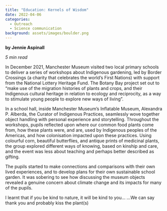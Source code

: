 ```yaml
---
title: "Education: Kernels of Wisdom"
date: 2022-04-06
categories:
  - Outreach
  - Science communication
background: assets/images/boulder.png
---
```


**by Jennie Aspinall**

_5 min read_

In December 2021, Manchester Museum visited two local primary schools to deliver a
series of workshops about Indigenous gardening, led by Border Crossings (a charity that
celebrates the world’s First Nations) with support from the National Lottery Heritage
Fund. The Botany Bay project set out to “make use of the migration histories of plants
and crops, and their Indigenous cultural heritage in relation to ecology and
reciprocity, as a way to stimulate young people to explore new ways of living”.

In a school hall, inside Manchester Museum’s Inflatable Museum, Alexandra P. Alberda,
the Curator of Indigenous Practices, seamlessly wove together object handling with
personal experience and storytelling. Throughout the workshops, pupils reflected upon
where our common food plants come from, how these plants were, and are, used by
Indigenous peoples of the Americas, and how colonisation impacted upon these practices.
Using colourful corn, beautiful butterflies, and antique prints of medicinal plants, the
group explored different ways of knowing, based on kinship and care, and the event was
less about teaching and perhaps better described as gifting.

The pupils started to make connections and comparisons with their own lived experiences,
and to develop plans for their own sustainable school garden. It was sobering to see how
discussing the museum objects revealed a genuine concern about climate change and its
impacts for many of the pupils.

I learnt that if you be kind to nature, it will be kind to you…
…We can say thank you and probably kiss the plant(s)
